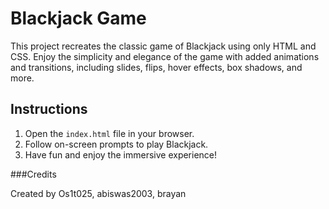 # Blackjack Game

This project recreates the classic game of Blackjack using only HTML and CSS. Enjoy the simplicity and elegance of the game with added animations and transitions, including slides, flips, hover effects, box shadows, and more.

## Instructions
1. Open the `index.html` file in your browser.
2. Follow on-screen prompts to play Blackjack.
3. Have fun and enjoy the immersive experience!

###Credits

Created by Os1t025, abiswas2003, brayan
